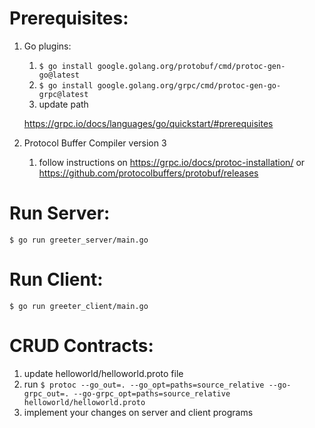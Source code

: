 # Prerequisites:
1. Go plugins:
    1. `$ go install google.golang.org/protobuf/cmd/protoc-gen-go@latest`
    2. `$ go install google.golang.org/grpc/cmd/protoc-gen-go-grpc@latest`
    3. update path
    
    https://grpc.io/docs/languages/go/quickstart/#prerequisites

2. Protocol Buffer Compiler version 3
    1. follow instructions on https://grpc.io/docs/protoc-installation/ or https://github.com/protocolbuffers/protobuf/releases



# Run Server:
`$ go run greeter_server/main.go`

# Run Client:
`$ go run greeter_client/main.go`

# CRUD Contracts:
1. update helloworld/helloworld.proto file
2. run `$ protoc --go_out=. --go_opt=paths=source_relative --go-grpc_out=. --go-grpc_opt=paths=source_relative helloworld/helloworld.proto`
3. implement your changes on server and client programs